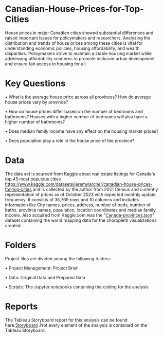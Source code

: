 # Canadian-House-Prices-for-Top-Cities
House prices in major Canadian cities showed substantial differences and raised important issues for policymakers and researchers. Analyzing the distribution and trends of house prices among these cities is vital for understanding economic policies, housing affordability, and wealth disparities. Policymakers strive to maintain a stable housing market while addressing affordability concerns to promote inclusive urban development and ensure fair access to housing for all.
# Key Questions
•	What is the average house price across all provinces? How do average house prices vary by province?

•	How do house prices differ based on the number of bedrooms and bathrooms? Houses with a higher number of bedrooms will also have a higher number of bathrooms?

•	Does median family income have any effect on the housing market prices?

•	Does population play a role in the house price of the province?

# Data
The data set is sourced from Kaggle about real estate listings for Canada's top 45 most populous cities https://www.kaggle.com/datasets/jeremylarcher/canadian-house-prices-for-top-cities and is collected by the author from 2021 Census and currently representation of prices as of October 2023 with expected monthly update frequency.
It consists of 35,769 rows and 10 columns and includes information like City names, prices, address, number of beds, number of baths, province names, population, location coordinates and median family income.
Also acquired from Kaggle.com was the "[Canada-provinces.json](https://www.kaggle.com/datasets/anki112279/canadaprovincesgeojsonfile)" dataset containing the world mapping data for the choropleth visualizations created.
# Folders
Project files are divided among the following folders:

•	Project Management: Project Brief

•	Data: Original Data and Prepared Data

•	Scripts: The Jupyter notebooks containing the coding for the analysis

# Reports
The Tableau Storyboard report for this analysis can be found here:[Storyboard](https://public.tableau.com/app/profile/prateek.sharma7184/viz/Canadianhousepricesfortopcities/Canadianhousepricefortopcities?publish=yes) .Not every element of the analysis is contained on the Tableau Storyboard.
